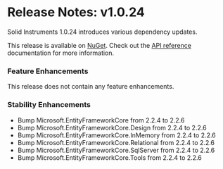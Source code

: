 <!--
Copyright (c) RapidField LLC. Licensed under the MIT License. See LICENSE.txt in the project root for license information.
-->

# Release Notes: v1.0.24

Solid Instruments 1.0.24 introduces various dependency updates.

This release is available on [NuGet](https://www.nuget.org/packages?q=RapidField.SolidInstruments). Check out the [API reference](../api/index.md) documentation for more information.

### Feature Enhancements

This release does not contain any feature enhancements.

### Stability Enhancements

- Bump Microsoft.EntityFrameworkCore from 2.2.4 to 2.2.6
- Bump Microsoft.EntityFrameworkCore.Design from 2.2.4 to 2.2.6
- Bump Microsoft.EntityFrameworkCore.InMemory from 2.2.4 to 2.2.6
- Bump Microsoft.EntityFrameworkCore.Relational from 2.2.4 to 2.2.6
- Bump Microsoft.EntityFrameworkCore.SqlServer from 2.2.4 to 2.2.6
- Bump Microsoft.EntityFrameworkCore.Tools from 2.2.4 to 2.2.6